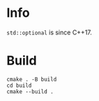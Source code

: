 # Info

`std::optional` is since C++17.

# Build

```
cmake . -B build
cd build
cmake --build .
```


